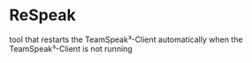 # ReSpeak
tool that restarts the TeamSpeak³-Client automatically when the TeamSpeak³-Client is not running
